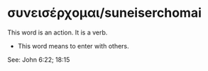 # συνεισέρχομαι/suneiserchomai
This word is an action. It is a verb.

* This word means to enter with others.

See: John 6:22; 18:15
